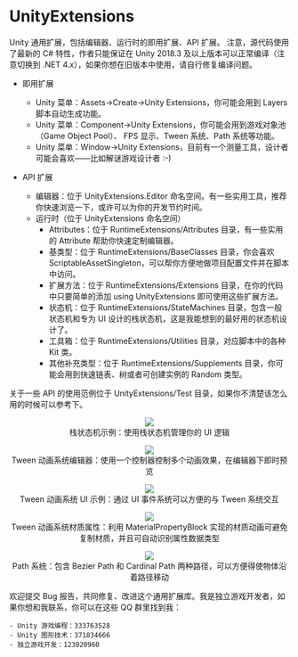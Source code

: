 # UnityExtensions
Unity 通用扩展，包括编辑器、运行时的即用扩展、API 扩展。
注意，源代码使用了最新的 C# 特性，作者只能保证在 Unity 2018.3 及以上版本可以正常编译（注意切换到 .NET 4.x），如果你想在旧版本中使用，请自行修复编译问题。

- 即用扩展
   - Unity 菜单：Assets->Create->Unity Extensions，你可能会用到 Layers 脚本自动生成功能。
   - Unity 菜单：Component->Unity Extensions，你可能会用到游戏对象池（Game Object Pool）、 FPS 显示、Tween 系统、Path 系统等功能。
   - Unity 菜单：Window->Unity Extensions，目前有一个测量工具，设计者可能会喜欢——比如解谜游戏设计者 :-)
   
- API 扩展
   - 编辑器：位于 UnityExtensions.Editor 命名空间。有一些实用工具，推荐你快速浏览一下，或许可以为你的开发节约时间。
   - 运行时（位于 UnityExtensions 命名空间）
      - Attributes：位于 RuntimeExtensions/Attributes 目录，有一些实用的 Attribute 帮助你快速定制编辑器。
      - 基类型：位于 RuntimeExtensions/BaseClasses 目录，你会喜欢 ScriptableAssetSingleton，可以帮你方便地做项目配置文件并在脚本中访问。
      - 扩展方法：位于 RuntimeExtensions/Extensions 目录，在你的代码中只要简单的添加 using UnityExtensions 即可使用这些扩展方法。
      - 状态机：位于 RuntimeExtensions/StateMachines 目录，包含一般状态机和专为 UI 设计的栈状态机，这是我能想到的最好用的状态机设计了。
      - 工具箱：位于 RuntimeExtensions/Utilities 目录，对应脚本中的各种 Kit 类。
      - 其他补充类型：位于 RuntimeExtensions/Supplements 目录，你可能会用到快速链表、树或者可创建实例的 Random 类型。
      
关于一些 API 的使用范例位于 UnityExtensions/Test 目录，如果你不清楚该怎么用的时候可以参考下。


<p align="center">
  <img src="https://github.com/yuyang9119/UnityExtensions/blob/master/Documents/StackStateMachine.gif"><br>
   栈状态机示例：使用栈状态机管理你的 UI 逻辑
</p>


<p align="center">
  <img src="https://github.com/yuyang9119/UnityExtensions/blob/master/Documents/Tween.gif"><br>
   Tween 动画系统编辑器：使用一个控制器控制多个动画效果，在编辑器下即时预览
</p>


<p align="center">
  <img src="https://github.com/yuyang9119/UnityExtensions/blob/master/Documents/Tween2.gif"><br>
   Tween 动画系统 UI 示例：通过 UI 事件系统可以方便的与 Tween 系统交互
</p>


<p align="center">
  <img src="https://github.com/yuyang9119/UnityExtensions/blob/master/Documents/TweenMaterialProperty.png"><br>
   Tween 动画系统材质属性：利用 MaterialPropertyBlock 实现的材质动画可避免复制材质，并且可自动识别属性数据类型
</p>


<p align="center">
  <img src="https://github.com/yuyang9119/UnityExtensions/blob/master/Documents/Path.gif"><br>
   Path 系统：包含 Bezier Path 和 Cardinal Path 两种路径，可以方便得使物体沿着路径移动
</p>


欢迎提交 Bug 报告，共同修复、改进这个通用扩展库。我是独立游戏开发者，如果你想和我联系，你可以在这些 QQ 群里找到我：

    - Unity 游戏编程：333763528
    - Unity 图形技术：371834666
    - 独立游戏开发：123020960
